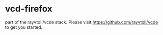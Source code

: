 # vcd-firefox
part of the rayvtoll/vcde stack. Please visit https://github.com/rayvtoll/vcde to get you started.

